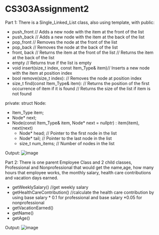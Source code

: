# CS303Assignment2

Part 1:
There is a Single_Linked_List class, also using template, with
public:
- push_front // Adds a new node with the item at the front of the list
- push_back // Adds a new node with the item at the back of the list
- pop_front // Removes the node at the front of the list
- pop_back // Removes the node at the back of the list
- front, back // Returns the item at the front of the list
              // Returns the item at the back of the list
- empty // Returns true if the list is empty
- void insert(size_t index, const Item_Type& item)// Inserts a new node with the item at position index
- bool remove(size_t index):  // Removes the node at position index
- size_t find(const Item_Type& item): // Returns the position of the first occurrence of item if it is found
    // Returns the size of the list if item is not found

private:
struct Node:
- Item_Type item;
- Node* next;
- Node(const Item_Type& item, Node* next = nullptr)
            : item(item), next(next)
    - Node* head;       // Pointer to the first node in the list
    - Node* tail;       // Pointer to the last node in the list
    - size_t num_items; // Number of nodes in the list

Output:
![image](https://user-images.githubusercontent.com/90810070/222994426-4e4900e7-f67c-42b8-bde1-f9ae27fad20d.png)

Part 2:
There is one parent Employee Class and 2 child classes, Professional and Nonprofessional that would get the name,age, how many hours
that employee works, the monthly salary, health care contributions and vacation days earned.
- getWeeklySalary() //get weekly salary
- getHealthCareContribution() //calculate the health care contribution by using base salary * 0.1 for professional and base salary *0.05 for nonprofessional
- getVacationEarned() 
- getName()
- getAge()



Output: 
![image](https://user-images.githubusercontent.com/90810070/222994702-9ec2ca04-db40-4c8c-91fa-bc5e4039b7c4.png)




